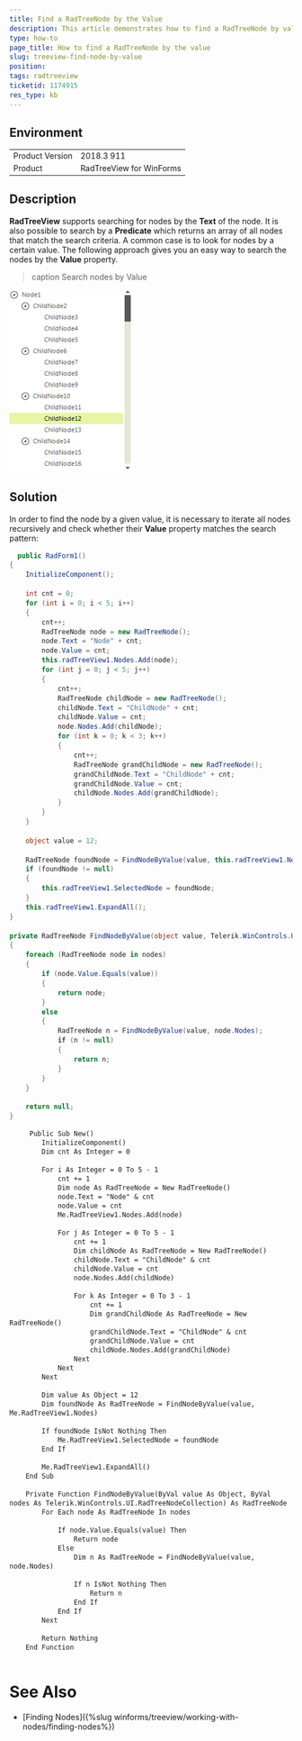 ```yaml
---
title: Find a RadTreeNode by the Value
description: This article demonstrates how to find a RadTreeNode by value
type: how-to
page_title: How to find a RadTreeNode by the value
slug: treeview-find-node-by-value
position: 
tags: radtreeview
ticketid: 1174915
res_type: kb
---
```


## Environment
<table>
	<tr>
		<td>Product Version</td>
		<td>2018.3 911</td>
	</tr>
	<tr>
		<td>Product</td>
		<td>RadTreeView for WinForms</td>
	</tr>
</table>


## Description

**RadTreeView** supports searching for nodes by the **Text** of the node. It is also possible to search by a **Predicate** which returns an array of all nodes that match the search criteria. A common case is to look for nodes by a certain value. The following approach gives you an easy way to search the nodes by the **Value** property.

>caption Search nodes by Value

![treeview-find-node-by-value001](images/treeview-find-node-by-value001.png)

## Solution 

In order to find the node by a given value, it is necessary to iterate all nodes recursively and check whether their **Value** property matches the search pattern:

````C#
  public RadForm1()
{
    InitializeComponent();
 
    int cnt = 0;
    for (int i = 0; i < 5; i++)
    {
        cnt++;
        RadTreeNode node = new RadTreeNode();
        node.Text = "Node" + cnt;
        node.Value = cnt;
        this.radTreeView1.Nodes.Add(node);
        for (int j = 0; j < 5; j++)
        {
            cnt++;
            RadTreeNode childNode = new RadTreeNode();
            childNode.Text = "ChildNode" + cnt;
            childNode.Value = cnt;
            node.Nodes.Add(childNode);
            for (int k = 0; k < 3; k++)
            {
                cnt++;
                RadTreeNode grandChildNode = new RadTreeNode();
                grandChildNode.Text = "ChildNode" + cnt;
                grandChildNode.Value = cnt;
                childNode.Nodes.Add(grandChildNode);
            }
        }
    }
 
    object value = 12;
 
    RadTreeNode foundNode = FindNodeByValue(value, this.radTreeView1.Nodes);
    if (foundNode != null)
    {
        this.radTreeView1.SelectedNode = foundNode;
    }
    this.radTreeView1.ExpandAll();
}
 
private RadTreeNode FindNodeByValue(object value, Telerik.WinControls.UI.RadTreeNodeCollection nodes)
{
    foreach (RadTreeNode node in nodes)
    {
        if (node.Value.Equals(value))
        {
            return node;
        }
        else
        {
            RadTreeNode n = FindNodeByValue(value, node.Nodes);
            if (n != null)
            {
                return n;
            }
        }
    }
 
    return null;
}      


````
````VB.NET
     Public Sub New()
        InitializeComponent()
        Dim cnt As Integer = 0

        For i As Integer = 0 To 5 - 1
            cnt += 1
            Dim node As RadTreeNode = New RadTreeNode()
            node.Text = "Node" & cnt
            node.Value = cnt
            Me.RadTreeView1.Nodes.Add(node)

            For j As Integer = 0 To 5 - 1
                cnt += 1
                Dim childNode As RadTreeNode = New RadTreeNode()
                childNode.Text = "ChildNode" & cnt
                childNode.Value = cnt
                node.Nodes.Add(childNode)

                For k As Integer = 0 To 3 - 1
                    cnt += 1
                    Dim grandChildNode As RadTreeNode = New RadTreeNode()
                    grandChildNode.Text = "ChildNode" & cnt
                    grandChildNode.Value = cnt
                    childNode.Nodes.Add(grandChildNode)
                Next
            Next
        Next

        Dim value As Object = 12
        Dim foundNode As RadTreeNode = FindNodeByValue(value, Me.RadTreeView1.Nodes)

        If foundNode IsNot Nothing Then
            Me.RadTreeView1.SelectedNode = foundNode
        End If

        Me.RadTreeView1.ExpandAll()
    End Sub

    Private Function FindNodeByValue(ByVal value As Object, ByVal nodes As Telerik.WinControls.UI.RadTreeNodeCollection) As RadTreeNode
        For Each node As RadTreeNode In nodes

            If node.Value.Equals(value) Then
                Return node
            Else
                Dim n As RadTreeNode = FindNodeByValue(value, node.Nodes)

                If n IsNot Nothing Then
                    Return n
                End If
            End If
        Next

        Return Nothing
    End Function   


````

# See Also
* [Finding Nodes]({%slug winforms/treeview/working-with-nodes/finding-nodes%})

 

